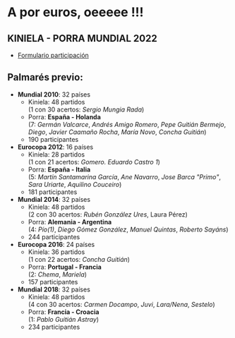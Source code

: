 # A por euros, oeeeee !!!

## KINIELA - PORRA MUNDIAL 2022
- [Formulario participación](https://docs.google.com/forms/d/e/1FAIpQLSf4IL-8piPTv2mk3eZRv8ybTWkJXW0aL4-6XjX2crJjcds5uQ/viewform)

## Palmarés previo:
- **Mundial 2010**: 32 países 
  - Kiniela: 48 partidos  
    (1 con 30 acertos: _Sergio Mungia Rada_)
  - Porra:   **España - Holanda**  
    (7: _Germán Valcarce_, _Andrés Amigo Romero_, _Pepe Guitián Bermejo_, _Diego_, _Javier Caamaño Rocha_, _María Novo_, _Concha Guitián_)
  - 190 participantes
- **Eurocopa 2012**: 16 países
  - Kiniela: 28 partidos  
    (1 con 21 acertos: _Gomero. Eduardo Castro 1_)
  - Porra:   **España - Italia**  
    (5: _Martín Santamarina García_, _Ane Navarro_, _Jose Barca "Primo"_, _Sara Uriarte_, _Aquilino Couceiro_)
  - 181 participantes
- **Mundial 2014**: 32 países
  - Kiniela: 48 partidos  
    (2 con 30 acertos: _Rubén González Ures_, Laura Pérez) 
  - Porra:   **Alemania - Argentina**  
    (4: _Pío(1)_, _Diego Gómez González_, _Manuel Quintas_, _Roberto Sayáns_) 
  - 244 participantes
- **Eurocopa 2016**: 24 países
  - Kiniela: 36 partidos  
    (1 con 22 acertos: _Concha Guitián_)
  - Porra:   **Portugal - Francia**  
    (2: _Chema_, _Mariela_) 
  - 157 participantes
- **Mundial 2018**: 32 países
  - Kiniela: 48 partidos  
    (4 con 30 acertos: _Carmen Docampo_, _Juvi_, _Lara/Nena_, _Sestelo_) 
  - Porra:   **Francia - Croacia**  
    (1: _Pablo Guitián Astray_)
  - 234 participantes
